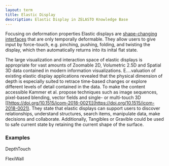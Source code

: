 ```yaml
---
layout: term
title: Elastic Display
description: Elastic Display in ZELASTO Knowledge Base
---
```

Focusing on deformation properties Elastic displays are [shape-changing interfaces](/terms/shape-changing-interface) that are only temporally deformable. They allow users to give input by force-touch, e.g. pinching, pushing, folding, and twisting the display, which then automatically returns into its inital flat state. 

The large visualization and interaction space of elastic displays is appropriate for vast amounts of Zoomable 2D, Volumetric 2.5D and Spatial 3D data contained in modern information visualizations. E....valuation of existing elastic display applications revealed that the physical dimension of depth is especially suited to retrace time-based changes or explore different levels of detail contained in the data. To make the content accessible Kammer et al. propose techniques such as image sequences, pixel-based blending, vector fields and single- or multi-touch 3D [[https://doi.org/10.1515/icom-2018-0021]](https://doi.org/10.1515/icom-2018-0021). They state that elastic displays can support users to discover relationships, understand structures, search items, manipulate data, make decisions and collaborate. Additionally, Tangibles or Gravible could be used to safe current state by retaining the current shape of the surface.

### Examples

DepthTouch

FlexiWall


